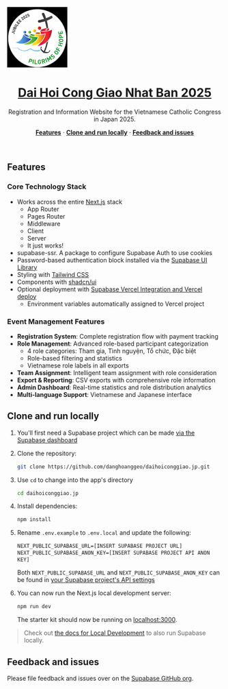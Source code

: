 <a href="https://daihoiconggiao.jp/">
  <img alt="Dai Hoi Cong Giao Nhat Ban 2025" src="public/Jubilee2025.png">
  <h1 align="center">Dai Hoi Cong Giao Nhat Ban 2025</h1>
</a>

<p align="center">
 Registration and Information Website for the Vietnamese Catholic Congress in Japan 2025.
</p>

<p align="center">
  <a href="#features"><strong>Features</strong></a> ·
  <a href="#clone-and-run-locally"><strong>Clone and run locally</strong></a> ·
  <a href="#feedback-and-issues"><strong>Feedback and issues</strong></a>
</p>
<br/>

## Features

### Core Technology Stack
- Works across the entire [Next.js](https://nextjs.org) stack
  - App Router
  - Pages Router
  - Middleware
  - Client
  - Server
  - It just works!
- supabase-ssr. A package to configure Supabase Auth to use cookies
- Password-based authentication block installed via the [Supabase UI Library](https://supabase.com/ui/docs/nextjs/password-based-auth)
- Styling with [Tailwind CSS](https://tailwindcss.com)
- Components with [shadcn/ui](https://ui.shadcn.com/)
- Optional deployment with [Supabase Vercel Integration and Vercel deploy](#deploy-your-own)
  - Environment variables automatically assigned to Vercel project

### Event Management Features
- **Registration System**: Complete registration flow with payment tracking
- **Role Management**: Advanced role-based participant categorization
  - 4 role categories: Tham gia, Tình nguyện, Tổ chức, Đặc biệt
  - Role-based filtering and statistics
  - Vietnamese role labels in all exports
- **Team Assignment**: Intelligent team assignment with role consideration
- **Export & Reporting**: CSV exports with comprehensive role information
- **Admin Dashboard**: Real-time statistics and role distribution analytics
- **Multi-language Support**: Vietnamese and Japanese interface

## Clone and run locally

1. You'll first need a Supabase project which can be made [via the Supabase dashboard](https://database.new)

2. Clone the repository:
   ```bash
   git clone https://github.com/danghoanggeo/daihoiconggiao.jp.git
   ```

3. Use `cd` to change into the app's directory

   ```bash
   cd daihoiconggiao.jp
   ```

4. Install dependencies:
   ```bash
   npm install
   ```

5. Rename `.env.example` to `.env.local` and update the following:

   ```
   NEXT_PUBLIC_SUPABASE_URL=[INSERT SUPABASE PROJECT URL]
   NEXT_PUBLIC_SUPABASE_ANON_KEY=[INSERT SUPABASE PROJECT API ANON KEY]
   ```

   Both `NEXT_PUBLIC_SUPABASE_URL` and `NEXT_PUBLIC_SUPABASE_ANON_KEY` can be found in [your Supabase project's API settings](https://supabase.com/dashboard/project/_?showConnect=true)

6. You can now run the Next.js local development server:

   ```bash
   npm run dev
   ```

   The starter kit should now be running on [localhost:3000](http://localhost:3000/).

> Check out [the docs for Local Development](https://supabase.com/docs/guides/getting-started/local-development) to also run Supabase locally.

## Feedback and issues

Please file feedback and issues over on the [Supabase GitHub org](https://github.com/supabase/supabase/issues/new/choose).
